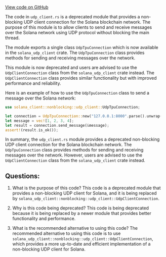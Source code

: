 
[View code on GitHub](https://github.com/solana-labs/solana/blob/master/client/src/nonblocking/udp_client.rs)

The code in `udp_client.rs` is a deprecated module that provides a non-blocking UDP client connection for the Solana blockchain network. The purpose of this module is to allow clients to send and receive messages over the Solana network using UDP protocol without blocking the main thread. 

The module exports a single class `UdpTpuConnection` which is now available in the `solana_udp_client` crate. The `UdpTpuConnection` class provides methods for sending and receiving messages over the network. 

This module is now deprecated and users are advised to use the `UdpClientConnection` class from the `solana_udp_client` crate instead. The `UdpClientConnection` class provides similar functionality but with improved performance and reliability. 

Here is an example of how to use the `UdpTpuConnection` class to send a message over the Solana network:

```rust
use solana_client::nonblocking::udp_client::UdpTpuConnection;

let connection = UdpTpuConnection::new("127.0.0.1:8000".parse().unwrap());
let message = vec![1, 2, 3, 4];
let result = connection.send_message(&message);
assert!(result.is_ok());
```

In summary, the `udp_client.rs` module provides a deprecated non-blocking UDP client connection for the Solana blockchain network. The `UdpTpuConnection` class provides methods for sending and receiving messages over the network. However, users are advised to use the `UdpClientConnection` class from the `solana_udp_client` crate instead.
## Questions: 
 1. What is the purpose of this code?
   This code is a deprecated module that provides a non-blocking UDP client for Solana, and it is being replaced by `solana_udp_client::nonblocking::udp_client::UdpClientConnection`.

2. Why is this code being deprecated?
   This code is being deprecated because it is being replaced by a newer module that provides better functionality and performance.

3. What is the recommended alternative to using this code?
   The recommended alternative to using this code is to use `solana_udp_client::nonblocking::udp_client::UdpClientConnection`, which provides a more up-to-date and efficient implementation of a non-blocking UDP client for Solana.